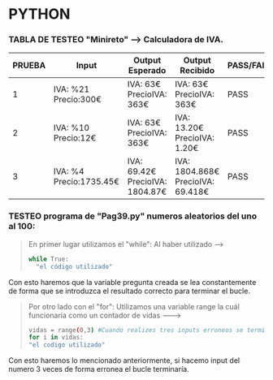 # PYTHON

### TABLA DE TESTEO  "Minireto" --> Calculadora de IVA.

|PRUEBA|Input|Output Esperado|Output Recibido|PASS/FAIL|
|------|------|------|------|------|
|1|IVA: %21 Precio:300€ |IVA: 63€ PrecioIVA: 363€|IVA: 63€ PrecioIVA: 363€|PASS|
|2|IVA: %10 Precio:12€ |IVA: 63€ PrecioIVA: 363€|IVA: 13.20€ PrecioIVA: 1.20€|PASS|
|3|IVA: %4 Precio:1735.45€ |IVA: 69.42€ PrecioIVA: 1804.87€|IVA: 1804.868€ PrecioIVA: 69.418€|PASS|

###  TESTEO  programa de "Pag39.py" numeros aleatorios del uno al 100:

  > En primer lugar utilizamos el "while":
  > Al haber utilizado -->  
  > 
  > ```bash
  > while True:
  >   "el código utilizado"
  > ```
  
  Con esto haremos que la variable pregunta creada se lea constantemente de forma que se introduzca el resultado correcto para terminar el bucle.
  
  > Por otro lado con el "for":
  > Utilizamos una variable range la cuál funcionaría como un contador de vidas --->
  >  ```bash 
  >  vidas = range(0,3) #Cuando realizes tres inputs erroneos se termina el bucle
  >  for i in vidas:
  >  "el codigo utilizado"
  >  ```

  Con esto haremos lo mencionado anteriormente, si hacemo input del numero 3 veces de forma erronea el bucle terminaría.

<!-- Cambio en el README
El cambio es de ejemplo; lo importante es 
que hemos cambiado el url de enlace a nuestro repositorio
y nos ha llevado a un visualStudio web que está vinculado
a nuestro repositorio.
-->
